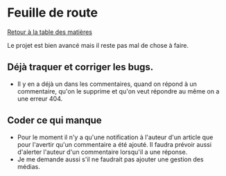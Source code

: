 # Feuille de route

[Retour à la table des matières](README.md)

Le projet est bien avancé mais il reste pas mal de chose à faire. 

## Déjà traquer et corriger les bugs. 
* Il y en a déjà un dans les commentaires, quand on répond à un commentaire, qu'on le supprime et qu'on veut répondre au même on a une erreur 404.

## Coder ce qui manque
* Pour le moment il n'y a qu'une notification à l'auteur d'un article que pour l'avertir qu'un commentaire a été ajouté. Il faudra prévoir aussi d'alerter l'auteur d'un commentaire lorsqu'il a une réponse.
* Je me demande aussi s'il ne faudrait pas ajouter une gestion des médias.